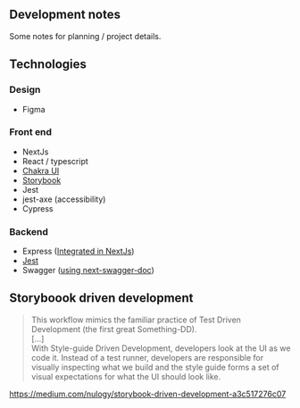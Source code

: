 ## Development notes
Some notes for planning / project details.

## Technologies

### Design
- Figma

### Front end
- NextJs
- React / typescript
- [Chakra UI](https://chakra-ui.com/)
- [Storybook](https://storybook.js.org/)
- Jest
- jest-axe (accessibility)
- Cypress

### Backend
- Express ([Integrated in NextJs](https://nextjs.org/docs/api-routes/introduction))
- [Jest](https://jestjs.io/)
- Swagger ([using next-swagger-doc](https://www.npmjs.com/package/next-swagger-doc))


## Storyboook driven development
> This workflow mimics the familiar practice of Test Driven Development (the first great Something-DD).
</br>[...]</br>
With Style-guide Driven Development, developers look at the UI as we code it. Instead of a test runner, developers are responsible for visually inspecting what we build and the style guide forms a set of visual expectations for what the UI should look like.

https://medium.com/nulogy/storybook-driven-development-a3c517276c07